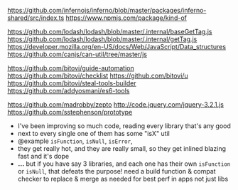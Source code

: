 https://github.com/infernojs/inferno/blob/master/packages/inferno-shared/src/index.ts
https://www.npmjs.com/package/kind-of

https://github.com/lodash/lodash/blob/master/.internal/baseGetTag.js
https://github.com/lodash/lodash/blob/master/.internal/getTag.js
https://developer.mozilla.org/en-US/docs/Web/JavaScript/Data_structures
https://github.com/canjs/can-util/tree/master/js

https://github.com/bitovi/guide-automation
https://github.com/bitovi/checklist
https://github.com/bitovi/u
https://github.com/bitovi/steal-tools-builder
https://github.com/addyosmani/es6-tools

https://github.com/madrobby/zepto
http://code.jquery.com/jquery-3.2.1.js
https://github.com/sstephenson/prototype

- I've been improving so much code, reading every library that's any good
- next to every single one of them has some "isX" util
- @example `isFunction`, `isNull`, `isError`,
- they get really hot, and they are really small, so they get inlined blazing fast and it's dope
- **...** but if you have say 3 libraries, and each one has their own `isFunction` or `isNull`, that defeats the purpose! need a build function & compat checker to replace & merge as needed for best perf in apps not just libs
